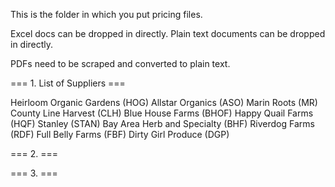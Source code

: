 This is the folder in which you put pricing files.

Excel docs can be dropped in directly.
Plain text documents can be dropped in directly.

PDFs need to be scraped and converted to plain text.


=== 1. List of Suppliers ===

Heirloom Organic Gardens (HOG)
Allstar Organics (ASO)
Marin Roots (MR)
County Line Harvest (CLH)
Blue House Farms (BHOF)
Happy Quail Farms (HQF)
Stanley (STAN)
Bay Area Herb and Specialty (BHF)
Riverdog Farms (RDF)
Full Belly Farms (FBF)
Dirty Girl Produce (DGP)

=== 2. ===

=== 3. ===